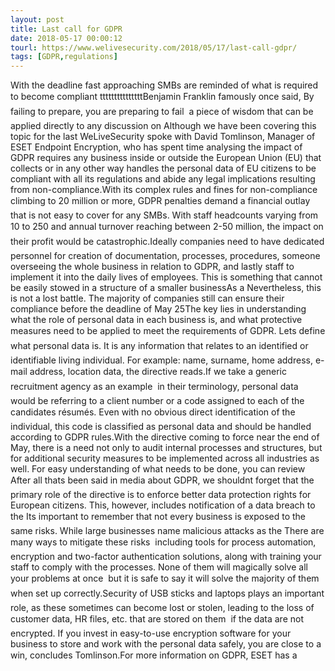 ```yaml
---
layout: post
title: Last call for GDPR
date: 2018-05-17 00:00:12
tourl: https://www.welivesecurity.com/2018/05/17/last-call-gdpr/
tags: [GDPR,regulations]
---
```

With the deadline fast approaching SMBs are reminded of what is required to become compliant tttttttttttttttBenjamin Franklin famously once said, By failing to prepare, you are preparing to fail  a piece of wisdom that can be applied directly to any discussion on Although we have been covering this topic for the last WeLiveSecurity spoke with David Tomlinson, Manager of ESET Endpoint Encryption, who has spent time analysing the impact of GDPR requires any business inside or outside the European Union (EU) that collects or in any other way handles the personal data of EU citizens to be compliant with all its regulations and abide any legal implications resulting from non-compliance.With its complex rules and fines for non-compliance climbing to 20 million or more, GDPR penalties demand a financial outlay that is not easy to cover for any SMBs. With staff headcounts varying from 10 to 250 and annual turnover reaching between 2-50 million, the impact on their profit would be catastrophic.Ideally companies need to have dedicated personnel for creation of documentation, processes, procedures, someone overseeing the whole business in relation to GDPR, and lastly staff to implement it into the daily lives of employees. This is something that cannot be easily stowed in a structure of a smaller businessAs a Nevertheless, this is not a lost battle. The majority of companies still can ensure their compliance before the deadline of May 25The key lies in understanding what the role of personal data in each business is, and what protective measures need to be applied to meet the requirements of GDPR. Lets define what personal data is. It is any information that relates to an identified or identifiable living individual. For example: name, surname, home address, e-mail address, location data, the directive reads.If we take a generic recruitment agency as an example  in their terminology, personal data would be referring to a client number or a code assigned to each of the candidates résumés. Even with no obvious direct identification of the individual, this code is classified as personal data and should be handled according to GDPR rules.With the directive coming to force near the end of May, there is a need not only to audit internal processes and structures, but for additional security measures to be implemented across all industries as well. For easy understanding of what needs to be done, you can review After all thats been said in media about GDPR, we shouldnt forget that the primary role of the directive is to enforce better data protection rights for European citizens. This, however, includes notification of a data breach to the Its important to remember that not every business is exposed to the same risks. While large businesses name malicious attacks as the There are many ways to mitigate these risks  including tools for process automation, encryption and two-factor authentication solutions, along with training your staff to comply with the processes. None of them will magically solve all your problems at once  but it is safe to say it will solve the majority of them when set up correctly.Security of USB sticks and laptops plays an important role, as these sometimes can become lost or stolen, leading to the loss of customer data, HR files, etc. that are stored on them  if the data are not encrypted. If you invest in easy-to-use encryption software for your business to store and work with the personal data safely, you are close to a win, concludes Tomlinson.For more information on GDPR, ESET has a 